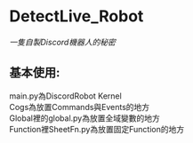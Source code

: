 # DetectLive_Robot
*一隻自製Discord機器人的秘密*

## 基本使用:
main.py為DiscordRobot Kernel  
Cogs為放置Commands與Events的地方   
Global裡的global.py為放置全域變數的地方  
Function裡SheetFn.py為放置固定Function的地方  


